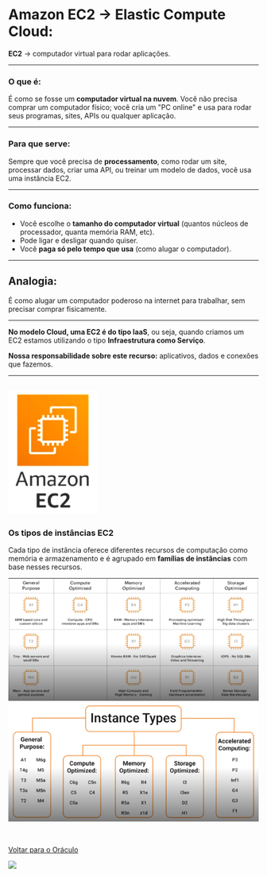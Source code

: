 # Amazon EC2 -> Elastic Compute Cloud:

**EC2** → computador virtual para rodar aplicações.

---

### **O que é:**  
É como se fosse um **computador virtual na nuvem**. Você não precisa comprar um computador físico; você cria um "PC online" e usa para rodar seus programas, sites, APIs ou qualquer aplicação.

---

### **Para que serve:**  
Sempre que você precisa de **processamento**, como rodar um site, processar dados, criar uma API, ou treinar um modelo de dados, você usa uma instância EC2.

---

### **Como funciona:**

- Você escolhe o **tamanho do computador virtual** (quantos núcleos de processador, quanta memória RAM, etc).  
- Pode ligar e desligar quando quiser.  
- Você **paga só pelo tempo que usa** (como alugar o computador).

---

##  **Analogia:**  
É como alugar um computador poderoso na internet para trabalhar, sem precisar comprar fisicamente.

---

**No modelo Cloud, uma EC2 é do tipo IaaS**, ou seja, quando criamos um EC2 estamos utilizando o tipo **Infraestrutura como Serviço**.

**Nossa responsabilidade sobre este recurso:** aplicativos, dados e conexões que fazemos.

---
![alt text](.img/iconEC2.png)
---

### **Os tipos de instâncias EC2**  
Cada tipo de instância oferece diferentes recursos de computação como memória e armazenamento e é agrupado em **famílias de instâncias** com base nesses recursos.

![alt text](.img/tiposDeInstancias.png) 
![alt text](.img/InstanceTypes.png)

<br>

[Voltar para o Oráculo](../../Oracle/Oráculo.md)
<p align="left">
  <img src="https://media0.giphy.com/media/v1.Y2lkPTc5MGI3NjExNHl6NXVoZ2hjZnkxYTNndHdjczdzYm5laW1tc3phMTc4ZjNwZXpkciZlcD12MV9pbnRlcm5hbF9naWZfYnlfaWQmY3Q9Zw/MgkBTmxt18lGg/giphy.gif" width="500"/>
</p>

